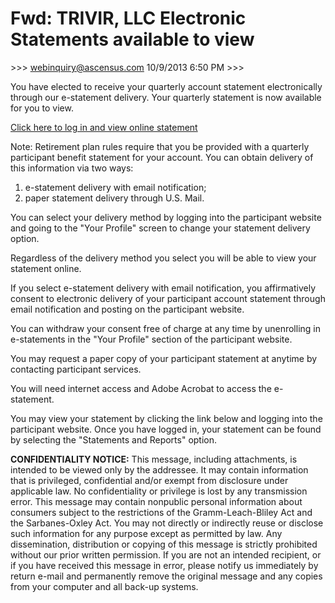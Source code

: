 # Fwd: TRIVIR, LLC Electronic Statements available to view

\>>> <webinquiry@ascensus.com> 10/9/2013 6:50 PM >>>

You have elected to receive your quarterly account statement electronically through our e-statement delivery. Your quarterly statement is now available for you to view.

[Click here to log in and view online statement](https://myaccount.ascensus.com/rplink)

Note: Retirement plan rules require that you be provided with a quarterly participant benefit statement for your account. You can obtain delivery of this information via two ways:
1) e-statement delivery with email notification;
2) paper statement delivery through U.S. Mail.

You can select your delivery method by logging into the participant website and going to the "Your Profile" screen to change your statement delivery option.

Regardless of the delivery method you select you will be able to view your statement online.

If you select e-statement delivery with email notification, you affirmatively consent to electronic delivery of your participant account statement through email notification and posting on the participant website.

You can withdraw your consent free of charge at any time by unenrolling in e-statements in the "Your Profile" section of the participant website.

You may request a paper copy of your participant statement at anytime by contacting participant services.

You will need internet access and Adobe Acrobat to access the e-statement.

You may view your statement by clicking the link below and logging into the participant website. Once you have logged in, your statement can be found by selecting the "Statements and Reports" option.

**CONFIDENTIALITY NOTICE:** This message, including attachments, is intended to be viewed only by the addressee. It may contain information that is privileged, confidential and/or exempt from disclosure under applicable law. No confidentiality or privilege is lost by any transmission error. This message may contain nonpublic personal information about consumers subject to the restrictions of the Gramm-Leach-Bliley Act and the Sarbanes-Oxley Act. You may not directly or indirectly reuse or disclose such information for any purpose except as permitted by law. Any dissemination, distribution or copying of this message is strictly prohibited without our prior written permission. If you are not an intended recipient, or if you have received this message in error, please notify us immediately by return e-mail and permanently remove the original message and any copies from your computer and all back-up systems.
